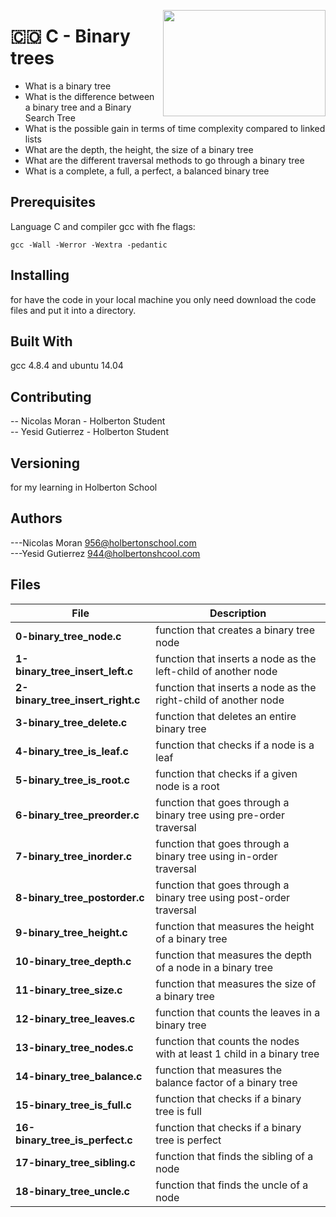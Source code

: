 <p>
<img width="260" height="170" src="https://davidjohncoleman.com/wp-djc/wp-content/uploads/2017/06/HBTN-Borderless-CMYK-Logo-Vertical-Color-Black@1200ppi-300x236.png" align="right" >
</p>





# :colombia: C - Binary trees                                                      
- What is a binary tree
- What is the difference between a binary tree and a Binary Search Tree
- What is the possible gain in terms of time complexity compared to linked lists
- What are the depth, the height, the size of a binary tree
- What are the different traversal methods to go through a binary tree
- What is a complete, a full, a perfect, a balanced binary tree
## Prerequisites                                                                
Language C and compiler gcc with fhe flags:                                     
```                                                                             
gcc -Wall -Werror -Wextra -pedantic                                             
```                                                                             
## Installing                                                                   
                                                                                
for have the code in your local machine you only need download the code files and put it into a directory.
## Built With                                                                   
                                                                                
gcc 4.8.4 and ubuntu 14.04                                                      
                                                                                
## Contributing                                                                 
                                                                                
-- Nicolas Moran - Holberton Student                                            
-- Yesid Gutierrez - Holberton Student                                          
                                                                                
## Versioning                                                                   
for my learning in Holberton School                                             
                                                                                
## Authors                                                                      
                                                                                
---Nicolas Moran  956@holbertonschool.com                                       
---Yesid Gutierrez  944@holbertonshcool.com                                     
                                                                                
## Files                                                                        
                                                                                
|              File                |               Description                  |
| ---------------------------------| ------------------------------------------ |
|**0-binary_tree_node.c**| function that creates a binary tree node
|**1-binary_tree_insert_left.c**| function that inserts a node as the left-child of another node
|**2-binary_tree_insert_right.c**| function that inserts a node as the right-child of another node
|**3-binary_tree_delete.c**| function that deletes an entire binary tree
|**4-binary_tree_is_leaf.c**| function that checks if a node is a leaf
|**5-binary_tree_is_root.c**| function that checks if a given node is a root
|**6-binary_tree_preorder.c**| function that goes through a binary tree using pre-order traversal
|**7-binary_tree_inorder.c**| function that goes through a binary tree using in-order traversal
|**8-binary_tree_postorder.c**| function that goes through a binary tree using post-order traversal
|**9-binary_tree_height.c**| function that measures the height of a binary tree
|**10-binary_tree_depth.c**| function that measures the depth of a node in a binary tree
|**11-binary_tree_size.c**| function that measures the size of a binary tree
|**12-binary_tree_leaves.c**| function that counts the leaves in a binary tree
|**13-binary_tree_nodes.c**| function that counts the nodes with at least 1 child in a binary tree
|**14-binary_tree_balance.c**| function that measures the balance factor of a binary tree
|**15-binary_tree_is_full.c**| function that checks if a binary tree is full
|**16-binary_tree_is_perfect.c**| function that checks if a binary tree is perfect
|**17-binary_tree_sibling.c**|  function that finds the sibling of a node
|**18-binary_tree_uncle.c**| function that finds the uncle of a node